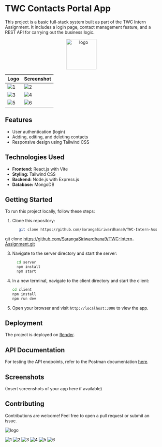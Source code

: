 

# TWC Contacts Portal App

This project is a basic full-stack system built as part of the TWC Intern Assignment. It includes a login page, contact management feature, and a REST API for carrying out the business logic.


<div align="center">
  <img src="https://github.com/SarangaSiriwardhana9/TWC-Intern-Assignment/assets/99233703/9f304c37-ed8b-4983-8ddd-fb3427bc5f96" alt="logo" width="100px"/>
</div>

| Logo | Screenshot |
|------|------------|
| ![1](https://github.com/SarangaSiriwardhana9/TWC-Intern-Assignment/assets/99233703/7e49186a-c7a2-4d3b-86c7-507cf67f2084) | ![2](https://github.com/SarangaSiriwardhana9/TWC-Intern-Assignment/assets/99233703/35a17666-45fb-44c1-85f8-6c8e79520d18) |
| ![3](https://github.com/SarangaSiriwardhana9/TWC-Intern-Assignment/assets/99233703/5ba8f34e-3ab8-480a-9ad6-25cd3c1f5085) | ![4](https://github.com/SarangaSiriwardhana9/TWC-Intern-Assignment/assets/99233703/41a0506e-beaf-4d9b-8dac-9613c50df31d) |
| ![5](https://github.com/SarangaSiriwardhana9/TWC-Intern-Assignment/assets/99233703/70dfb58b-1f3f-4e49-898d-89554a34f7f0) | ![6](https://github.com/SarangaSiriwardhana9/TWC-Intern-Assignment/assets/99233703/6c6b50ab-1ba6-45f5-bafa-54ba16cf12bc) |


## Features

- User authentication (login)
- Adding, editing, and deleting contacts
- Responsive design using Tailwind CSS

## Technologies Used
- **Frontend:** React.js with Vite
- **Styling:** Tailwind CSS
- **Backend:** Node.js with Express.js
- **Database:** MongoDB
  
## Getting Started

To run this project locally, follow these steps:

1. Clone this repository:
   
    ```bash
       git clone https://github.com/SarangaSiriwardhana9/TWC-Intern-Assignment.git
    ```
  git clone https://github.com/SarangaSiriwardhana9/TWC-Intern-Assignment.git

3. Navigate to the server directory and start the server:

      ```bash
        cd server
        npm install
        npm start
      ```

3. In a new terminal, navigate to the client directory and start the client:

     ```bash
    cd client
    npm install
    npm run dev  
    ```

4. Open your browser and visit `http://localhost:3000` to view the app.

## Deployment
The project is deployed on [Render](https://twc-intern-assignment-deployed.onrender.com). 

## API Documentation

For testing the API endpoints, refer to the Postman documentation [here](https://documenter.getpostman.com/view/26798436/2sA3BkbCe6).

## Screenshots

(Insert screenshots of your app here if available)

## Contributing

Contributions are welcome! Feel free to open a pull request or submit an issue.

![logo](https://github.com/SarangaSiriwardhana9/TWC-Intern-Assignment/assets/99233703/9f304c37-ed8b-4983-8ddd-fb3427bc5f96)

![1](https://github.com/SarangaSiriwardhana9/TWC-Intern-Assignment/assets/99233703/7e49186a-c7a2-4d3b-86c7-507cf67f2084)
![2](https://github.com/SarangaSiriwardhana9/TWC-Intern-Assignment/assets/99233703/35a17666-45fb-44c1-85f8-6c8e79520d18)
![3](https://github.com/SarangaSiriwardhana9/TWC-Intern-Assignment/assets/99233703/5ba8f34e-3ab8-480a-9ad6-25cd3c1f5085)
![4](https://github.com/SarangaSiriwardhana9/TWC-Intern-Assignment/assets/99233703/41a0506e-beaf-4d9b-8dac-9613c50df31d)
![5](https://github.com/SarangaSiriwardhana9/TWC-Intern-Assignment/assets/99233703/70dfb58b-1f3f-4e49-898d-89554a34f7f0)
![6](https://github.com/SarangaSiriwardhana9/TWC-Intern-Assignment/assets/99233703/6c6b50ab-1ba6-45f5-bafa-54ba16cf12bc)






